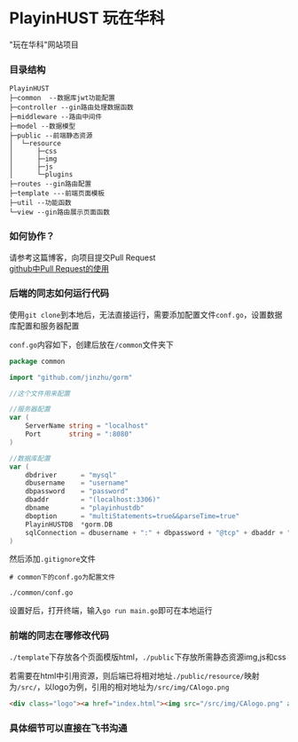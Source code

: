# PlayinHUST 玩在华科
"玩在华科"网站项目

### 目录结构
```
PlayinHUST
├─common  --数据库jwt功能配置
├─controller --gin路由处理数据函数
├─middleware --路由中间件
├─model --数据模型
├─public --前端静态资源
│  └─resource
│      ├─css
│      ├─img
│      ├─js
│      └─plugins
├─routes --gin路由配置
├─template ---前端页面模板
├─util --功能函数
└─view --gin路由展示页面函数
```

### 如何协作？
请参考这篇博客，向项目提交Pull Request  
[github中Pull Request的使用](https://tsailooy.top/2023/10/30/github%E4%B8%ADPullRequest%E7%9A%84%E4%BD%BF%E7%94%A8/)

### 后端的同志如何运行代码
使用`git clone`到本地后，无法直接运行，需要添加配置文件`conf.go`，设置数据库配置和服务器配置

`conf.go`内容如下，创建后放在`/common`文件夹下
```go
package common

import "github.com/jinzhu/gorm"

//这个文件用来配置

//服务器配置
var (
	ServerName string = "localhost"
	Port       string = ":8080"
)

//数据库配置
var (
	dbdriver      = "mysql"
	dbusername    = "username"
	dbpassword    = "password"
	dbaddr        = "(localhost:3306)"
	dbname        = "playinhustdb"
	dboption      = "multiStatements=true&&parseTime=true"
	PlayinHUSTDB  *gorm.DB
	sqlConnection = dbusername + ":" + dbpassword + "@tcp" + dbaddr + "/" + dbname + "?" + dboption
)
```

然后添加`.gitignore`文件
```./gitignore
# common下的conf.go为配置文件

./common/conf.go
```

设置好后，打开终端，输入`go run main.go`即可在本地运行

### 前端的同志在哪修改代码

`./template`下存放各个页面模版html，`./public`下存放所需静态资源img,js和css

若需要在html中引用资源，则后端已将相对地址`./public/resource/`映射为`/src/`，以logo为例，引用的相对地址为`/src/img/CAlogo.png`

```html
<div class="logo"><a href="index.html"><img src="/src/img/CAlogo.png" alt="Logo"></a></div>
```

### 具体细节可以直接在飞书沟通
